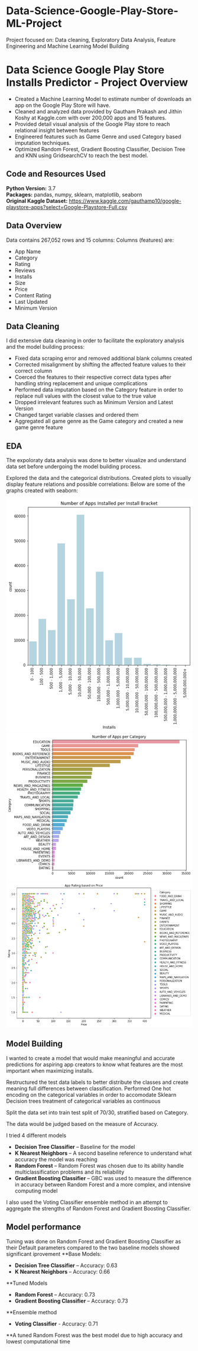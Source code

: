 # Data-Science-Google-Play-Store-ML-Project
Project focused on: Data cleaning, Exploratory Data Analysis, Feature Engineering and Machine Learning Model Building

# Data Science Google Play Store Installs Predictor - Project Overview 
* Created a Machine Learning Model to estimate number of downloads an app on the Google Play Store will have.
* Cleaned and analyzed data provided by Gautham Prakash and Jithin Koshy at Kaggle.com with over 200,000 apps and 15 features.
* Provided detail visual analysis of the Google Play store to reach relational insight between features
* Engineered features such as Game Genre and used Category based imputation techniques. 
* Optimized Random Forest, Gradient Boosting Classifier, Decision Tree and KNN using GridsearchCV to reach the best model. 
 

## Code and Resources Used 
**Python Version:** 3.7  
**Packages:** pandas, numpy, sklearn, matplotlib, seaborn  
**Original Kaggle Dataset:** https://www.kaggle.com/gauthamp10/google-playstore-apps?select=Google-Playstore-Full.csv

## Data Overview
Data contains 267,052 rows and 15 columns:
Columns (features) are:
*	App Name
*	Category
*	Rating
*	Reviews
*	Installs 
*	Size
*	Price 
*	Content Rating
*	Last Updated
*	Minimum Version

## Data Cleaning
I did extensive data cleaning in order to facilitate the exploratory analysis and the model building process:

*	Fixed data scraping error and removed additional blank columns created
* Corrected misalignment by shifting the affected feature values to their correct column
*	Coerced the features to their respective correct data types after handling string replacement and unique complications
*	Performed data imputation based on the Category feature in order to replace null values with the closest value to the true value
*	Dropped irrelevant features such as Minimum Version and Latest Version
*	Changed target variable classes and ordered them
*	Aggregated all game genre as the Game category and created a new game genre feature

## EDA
The expoloraty data analysis was done to better visualize and understand data set before undergoing the model building process.

Explored the data and the categorical distributions. Created plots to visually display feature relations and possible correlations:
Below are some of the graphs created with seaborn:

![alt text](https://github.com/kevin7303/Data-Science-Google-Play-Store-ML-Project/blob/master/Apps%20per%20bracket.png "Number of Apps per Install Bracket")
![alt text](https://github.com/kevin7303/Data-Science-Google-Play-Store-ML-Project/blob/master/Apps%20per%20category.png "Number of Apps per Category")
![alt text](https://github.com/kevin7303/Data-Science-Google-Play-Store-ML-Project/blob/master/App%20Ratings%20based%20on%20Price%20and%20Category.png "App Ratings by Price and Category")



## Model Building 
I wanted to create a model that would make meaningful and accurate predictions for aspiring app creators to know what features are the most important when maximizing installs.

Restructured the test data labels to better distribute the classes and create meaning full differences between classification.
Performed One hot encoding on the categorical variables in order to accomodate Sklearn Decision trees treatment of categorical variables as continuous

Split the data set into  train test split of 70/30, stratified based on Category.

The data would be judged based on the measure of Accuracy.

I tried 4 different models
*	**Decision Tree Classifier** – Baseline for the model
*	**K Nearest Neighbors** – A second baseline reference to understand what accuracy the model was reaching
*	**Random Forest** – Random Forest was chosen due to its ability handle multiclassification problems and its reliability  
*	**Gradient Boosting Classifier** – GBC was used to measure the difference in accuracy between Random Forest and a more complex, and intensive computing model

I also used the Voting Classifier ensemble method in an attempt to aggregate the strengths of Random Forest and Gradient Boosting Classifier.

## Model performance
Tuning was done on Random Forest and Gradient Boosting Classifier as their Default parameters compared to the two baseline models showed significant iprovement 
**Base Models:
*	**Decision Tree Classifier** – Accuracy: 0.63
*	**K Nearest Neighbors** – Accuracy: 0.66

**Tuned Models
*	**Random Forest** – Accuracy: 0.73 
*	**Gradient Boosting Classifier** – Accuracy: 0.73

**Ensemble method
* **Voting Classifier** - Accuracy: 0.71

**A tuned Random Forest was the best model due to high accuracy and lowest computational time


